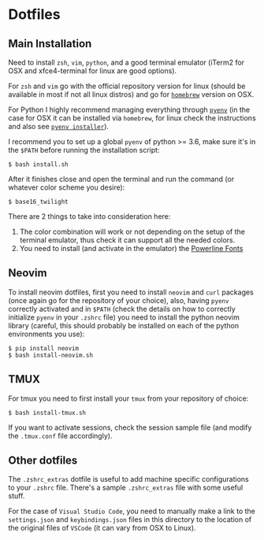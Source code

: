 # Dotfiles

## Main Installation

Need to install `zsh`, `vim`, `python`, and a good terminal emulator (iTerm2
for OSX and xfce4-terminal for linux are good options).

For `zsh` and `vim` go with the official repository version for linux (should
be available in most if not all linux distros) and go for
[`homebrew`](https://brew.sh/) version on OSX.

For Python I highly recommend managing everything through
[`pyenv`](https://github.com/pyenv/pyenv) (in the case for OSX it can be
installed via `homebrew`, for linux check the instructions and also see
[`pyenv installer`](https://github.com/pyenv/pyenv-installer)).

I recommend you to set up a global `pyenv` of python >= 3.6, make sure it's
in the `$PATH` before running the installation script:

    $ bash install.sh

After it finishes close and open the terminal and run the command (or
whatever color scheme you desire):

    $ base16_twilight

There are 2 things to take into consideration here:

1. The color combination will work or not depending on the setup of the
   terminal emulator, thus check it can support all the needed colors.
2. You need to install (and activate in the emulator) the
   [Powerline Fonts](https://github.com/powerline/fonts)

## Neovim

To install neovim dotfiles, first you need to install `neovim` and `curl`
packages (once again go for the repository of your choice), also, having
`pyenv` correctly activated and in `$PATH` (check the details on how to
correctly initialize `pyenv` in your `.zshrc` file) you need to install the
python neovim library (careful, this should probably be installed on each of
the python environments you use):

    $ pip install neovim
    $ bash install-neovim.sh

## TMUX

For tmux you need to first install your `tmux` from your repository of choice:

    $ bash install-tmux.sh

If you want to activate sessions, check the session sample file (and modify
the `.tmux.conf` file accordingly).

## Other dotfiles

The `.zshrc_extras` dotfile is useful to add machine specific configurations to your
`.zshrc` file. There's a sample `.zshrc_extras` file with some useful stuff.

For the case of `Visual Studio Code`, you need to manually make a link to the
`settings.json` and `keybindings.json` files in this directory to the location
of the original files of `VSCode` (it can vary from OSX to Linux).
